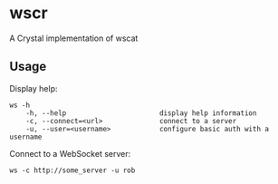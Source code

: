 # wscr
A Crystal implementation of wscat

## Usage

Display help:

```
ws -h
    -h, --help                       display help information
    -c, --connect=<url>              connect to a server
    -u, --user=<username>            configure basic auth with a username
```

Connect to a WebSocket server:

```
ws -c http://some_server -u rob
```